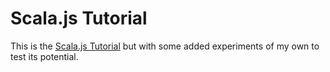 # Scala.js Tutorial

This is the [Scala.js Tutorial](http://www.scala-js.org/doc/tutorial.html) but with some added experiments of my own to test its potential. 
